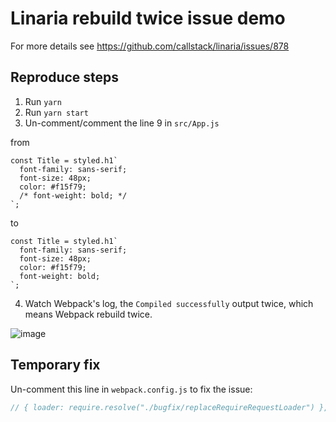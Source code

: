 # Linaria rebuild twice issue demo

For more details see https://github.com/callstack/linaria/issues/878

## Reproduce steps

1. Run `yarn`
2. Run `yarn start`
3. Un-comment/comment the line 9 in `src/App.js`

from

```tsx
const Title = styled.h1`
  font-family: sans-serif;
  font-size: 48px;
  color: #f15f79;
  /* font-weight: bold; */
`;
```

to

```tsx
const Title = styled.h1`
  font-family: sans-serif;
  font-size: 48px;
  color: #f15f79;
  font-weight: bold;
`;
```

4. Watch Webpack's log, the `Compiled successfully` output twice, which means Webpack rebuild twice.

![image](https://user-images.githubusercontent.com/1812118/143988079-50c7ee72-a7e2-409f-a22b-0290dbd03e3f.png)

## Temporary fix

Un-comment this line in `webpack.config.js` to fix the issue:

```ts
// { loader: require.resolve("./bugfix/replaceRequireRequestLoader") },
```
